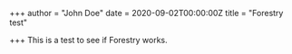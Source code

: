 +++
author = "John Doe"
date = 2020-09-02T00:00:00Z
title = "Forestry test"

+++
This is a test to see if Forestry works.